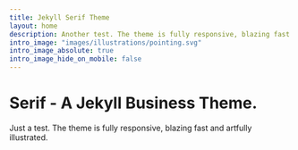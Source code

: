```yaml
---
title: Jekyll Serif Theme
layout: home
description: Another test. The theme is fully responsive, blazing fast and artfully illustrated.
intro_image: "images/illustrations/pointing.svg"
intro_image_absolute: true
intro_image_hide_on_mobile: false
---
```


# Serif - A Jekyll Business Theme.

Just a test. The theme is fully responsive, blazing fast and artfully illustrated.
